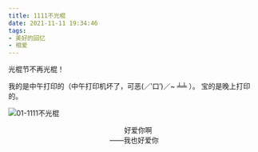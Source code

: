 ```yaml
---
title: 1111不光棍
date: 2021-11-11 19:34:46
tags:
- 美好的回忆
- 相爱
---
```


光棍节不再光棍！

<!-- more -->

我的是中午打印的（中午打印机坏了，可恶(／‵口′)／~ ╧╧ ）。
宝的是晚上打印的。

![01-1111不光棍](01-1111不光棍.jpg)

<center>&nbsp;&nbsp;&nbsp;&nbsp;好爱你啊</center>
<center>——我也好爱你</center>

